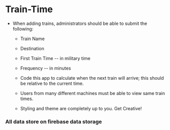 # Train-Time

* When adding trains, administrators should be able to submit the following:

	* Train Name

	* Destination 

	* First Train Time -- in military time

	* Frequency -- in minutes

	* Code this app to calculate when the next train will arrive; this should be relative to the current time.

	* Users from many different machines must be able to view same train times.

	* Styling and theme are completely up to you. Get Creative!

### All data store on firebase data storage 
